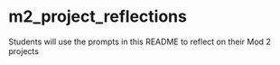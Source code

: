 # m2_project_reflections
Students will use the prompts in this README to reflect on their Mod 2 projects
